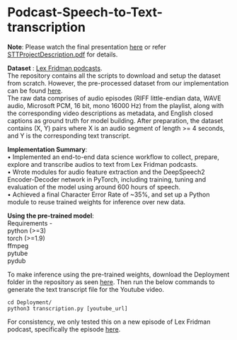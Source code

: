 # Podcast-Speech-to-Text-transcription

**Note**: Please watch the final presentation [here](https://www.youtube.com/watch?v=e43h1iVaNPM) or refer [STTProjectDescription.pdf](https://github.com/a1code) for details.

**Dataset** : [Lex Fridman podcasts](https://www.youtube.com/watch?v=Z_LhPMhkEdw&list=PLrAXtmErZgOdP_8GztsuKi9nrraNbKKp4).  
The repository contains all the scripts to download and setup the dataset from scratch. However, the pre-processed dataset from our implementation can be found [here](https://drive.google.com/drive/folders/1uORr7J-8jWaovhcH7IhOzFIb2liV2w7j?usp=sharing).  
The raw data comprises of audio episodes (RIFF little-endian data, WAVE audio, Microsoft PCM, 16 bit, mono 16000 Hz) from the playlist, along with the corresponding video descriptions as metadata, and English closed captions as ground truth for model building. After preparation, the dataset contains (X, Y) pairs where X is an audio segment of length >= 4 seconds, and Y is the corresponding text transcript.

**Implementation Summary**:  
• Implemented an end-to-end data science workflow to collect, prepare, explore and transcribe audios to text from Lex Fridman podcasts.  
• Wrote modules for audio feature extraction and the DeepSpeech2 Encoder-Decoder network in PyTorch, including training, tuning and evaluation of the model using around 600 hours of speech.  
• Achieved a final Character Error Rate of ~35%, and set up a Python module to reuse trained weights for inference over new data.    

**Using the pre-trained model**:  
Requirements -  
python (>=3)  
torch (>=1.9)  
ffmpeg  
pytube  
pydub

To make inference using the pre-trained weights, download the Deployment folder in the repository as seen [here](https://github.com/a1code/Podcast-Speech-to-Text-transcription/tree/main/Deployment). Then run the below commands to generate the text transcript file for the Youtube video.  
```
cd Deployment/
python3 transcription.py [youtube_url]
```

For consistency, we only tested this on a new episode of Lex Fridman podcast, specifically the episode [here](https://www.youtube.com/watch?v=nDDJFvuFXdc).


